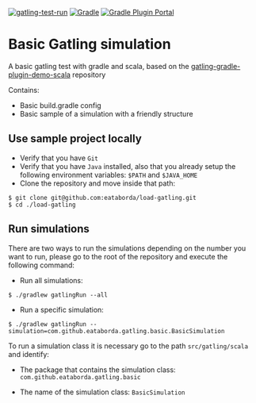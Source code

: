[![gatling-test-run](https://github.com/eataborda/load-gatling/actions/workflows/performance-test-run.yml/badge.svg)](https://github.com/eataborda/load-gatling/actions/workflows/performance-test-run.yml)
[![Gradle](https://img.shields.io/badge/Gradle-8.9-blue)](https://gradle.org/releases/)
[![Gradle Plugin Portal](https://img.shields.io/badge/io.gatling.gradle-3.11.5.2-blue)](https://plugins.gradle.org/plugin/io.gatling.gradle/3.9.0)

# Basic Gatling simulation
A basic gatling test with gradle and scala, based on the [gatling-gradle-plugin-demo-scala](https://github.com/gatling/gatling-gradle-plugin-demo-scala) repository

Contains:
- Basic build.gradle config
- Basic sample of a simulation with a friendly structure

## Use sample project locally
- Verify that you have `Git`
- Verify that you have `Java` installed, also that you already setup the following environment variables: `$PATH` and `$JAVA_HOME`
- Clone the repository and move inside that path:
```shellscript
$ git clone git@github.com:eataborda/load-gatling.git
$ cd ./load-gatling
```

## Run simulations
There are two ways to run the simulations depending on the number you want to run, please go to the root of the repository and execute the following command:
- Run all simulations:
```
$ ./gradlew gatlingRun --all
```
- Run a specific simulation:
```
$ ./gradlew gatlingRun --simulation=com.github.eataborda.gatling.basic.BasicSimulation
```
To run a simulation class it is necessary go to the path `src/gatling/scala` and identify:

- The package that contains the simulation class: `com.github.eataborda.gatling.basic`

- The name of the simulation class: `BasicSimulation`